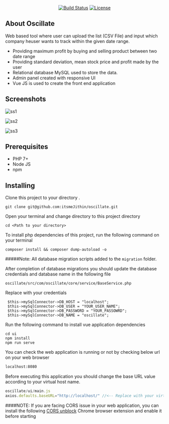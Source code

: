 <p align="center">
<a href="https://travis-ci.org/laravel/framework"><img src="https://travis-ci.org/laravel/framework.svg" alt="Build Status"></a>
<a href="https://packagist.org/packages/laravel/framework"><img src="https://poser.pugx.org/laravel/framework/license.svg" alt="License"></a>
</p>

## About Oscillate

Web based tool where user can upload the list (CSV File) and input which company heuser wants to track within the given date range.

- Providing maximum profit by buying and selling product between two date range
- Providing standard deviation, mean stock price and profit made by the user
- Relational database MySQL used to store the data.
- Admin panel created with responsive UI
- Vue JS is used to create the front end application

## Screenshots
![ss1](https://user-images.githubusercontent.com/31924948/202787524-48a6736f-97cb-4a28-a0c2-7f101b790233.png)

![ss2](https://user-images.githubusercontent.com/31924948/202787569-66740e2e-460e-4c8b-80cd-4d68818090ca.png)

![ss3](https://user-images.githubusercontent.com/31924948/202787597-1f6b0cd6-a3f2-4b69-9b60-09a681bc36b2.png)

## Prerequisites
* PHP 7+
* Node JS
* npm

## Installing

Clone this project to your directory .

```shell
git clone git@github.com:itsmeJithin/oscillate.git
```

Open your terminal and change directory to this project directory

```shell
cd <Path to your directory>
```
To install php dependencies of this project, run the following command on your terminal

```shell
composer install && composer dump-autoload -o
```
#####Note: All database migration scripts added to the `migration` folder.

After completion of database migrations you should update the database credentials and database 
name in the following file
```phpt
oscillate/src/com/oscillate/core/service/BaseService.php
```
Replace with your credentials

```phpt
 $this->mySqlConnector->DB_HOST = "localhost";
 $this->mySqlConnector->DB_USER = "YOUR_USER_NAME";
 $this->mySqlConnector->DB_PASSWORD = "YOUR_PASSOWRD";
 $this->mySqlConnector->DB_NAME = "oscillate";
```

Run the following command to install vue application dependencies
```shell
cd ui
npm install
npm run serve
```
You can check the web application is running or not by checking below url on your web browser 
```html
localhost:8080
```

Before executing this application you should change the base URL value according to your virtual host name.
```javascript
oscillate/ui/main.js
axios.defaults.baseURL="http://localhost/" //<-- Replace with your virtual host;
```

####NOTE: 
If you are facing CORS issue in your web application, you can install the following 
[CORS unblock](https://chrome.google.com/webstore/detail/cors-unblock/lfhmikememgdcahcdlaciloancbhjino?hl=en) Chrome 
browser extension and enable it before starting  




